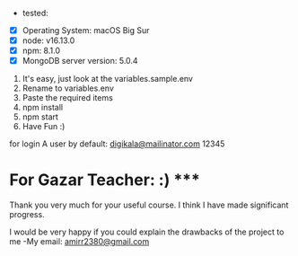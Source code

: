  - tested:
 - [x] Operating System: macOS Big Sur
 - [x] node: v16.13.0
 - [x] npm: 8.1.0
 - [x] MongoDB server version: 5.0.4

1) It's easy, just look at the variables.sample.env
2) Rename to variables.env
3) Paste the required items
4) npm install
5) npm start
6) Have Fun :)

for login A user by default:
digikala@mailinator.com
12345
 
# For Gazar Teacher: :) ***
Thank you very much for your useful course.
I think I have made significant progress.

I would be very happy if you could explain
 the drawbacks of the project to me
-My email: amirr2380@gmail.com
